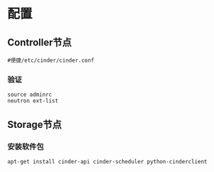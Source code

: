 # 配置
## Controller节点
```
#便捷/etc/cinder/cinder.conf

```
### 验证
```
source adminrc
neutron ext-list
```

## Storage节点
### 安装软件包
```
apt-get install cinder-api cinder-scheduler python-cinderclient
```


